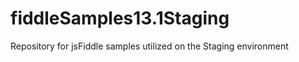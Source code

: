 fiddleSamples13.1Staging
========================

Repository for jsFiddle samples utilized on the Staging environment
